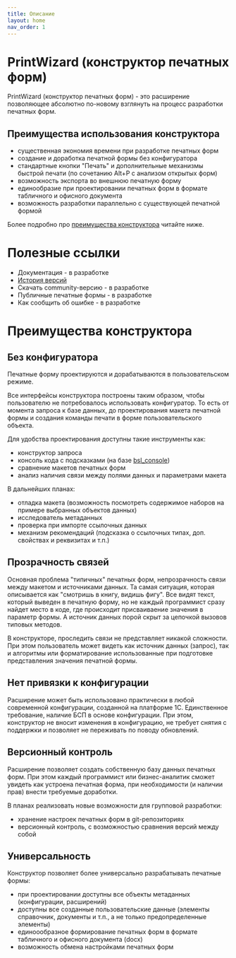 ```yaml
---
title: Описание
layout: home
nav_order: 1
---
```


# PrintWizard (конструктор печатных форм)

PrintWizard (конструктор печатных форм) - это расширение позволяющее абсолютно по-новому взглянуть на процесс разработки печатных форм.

## Преимущества использования конструктора

* существенная экономия времени при разработке печатных форм
* создание и доработка печатной формы без конфигуратора
* стандартные кнопки "Печать" и дополнительные механизмы быстрой печати (по сочетанию Alt+P с анализом открытых форм)
* возможность экспорта во внешнюю печатную форму
* единообразие при проектировании печатных форм в формате табличного и офисного документа
* возможность разработки параллельно с существующей печатной формой

Более подробно про [преимущества конструктора](#преимущества-конструктора) читайте ниже.

# Полезные ссылки

* Документация - в разработке
* [История версий][1]
* Скачать community-версию - в разработке
* Публичные печатные формы - в разработке
* Как сообщить об ошибке - в разработке

# Преимущества конструктора

## Без конфигуратора

Печатные форму проектируются и дорабатываются в пользовательском режиме. 

Все интерфейсы конструктора построены таким образом, чтобы пользователю не потребовалось использовать конфигуратор. То есть от момента запроса к базе данных, до проектирования макета печатной формы и создания команды печати в форме пользовательского объекта.

Для удобства проектирования доступны такие инструменты как:

* конструктор запроса
* консоль кода с подсказками (на базе [bsl_console][2])
* сравнение макетов печатных форм
* анализ наличия связи между полями данных и параметрами макета

В дальнейших планах:

* отладка макета (возможность посмотреть содержимое наборов на примере выбранных объектов данных)
* исследователь метаданных
* проверка при импорте ссылочных данных
* механизм рекомендаций (подсказка о ссылочных типах, доп. свойствах и реквизитах и т.п.)

## Прозрачность связей

Основная проблема "типичных" печатных форм, непрозрачность связи между макетом и источниками данных. Та самая ситуация, которая описывается как "смотришь в книгу, видишь фигу". Все видят текст, который выведен в печатную форму, но не каждый программист сразу найдет место в коде, где происходит присваиваение значения в параметр формы. А источник данных порой скрыт за цепочкой вызовов типовых методов.

В конструкторе, проследить связи не представляет никакой сложности. При этом пользователь может видеть как источник данных (запрос), так и алгоритмы или форматирование использованные при подготовке представления значения печатной формы.

## Нет привязки к конфигурации

Расширение может быть использовано практически в любой современной конфигурации, созданной на платформе 1С. Единственное требование, наличие БСП в основе конфигурации. При этом, конструктор не вносит изменения в конфигурацию, не требует снятия с поддержки и позволяет не переживать по поводу обновлений.

## Версионный контроль

Расширение позволяет создать собственную базу данных печатных форм. При этом каждый программист или бизнес-аналитик сможет увидеть как устроена печатная форма, при необходимости (и наличии прав) внести требуемые доработки.

В планах реализовать новые возможности для групповой разработки:

* хранение настроек печатных форм в git-репозиториях
* версионный контроль, с возможностью сравнения версий между собой

## Универсальность

Конструктор позволяет более универсально разрабатывать печатные формы:

* при проектировании доступны все объекты метаданных (конфигурации, расширений)
* доступны все созданные пользовательские данные (элементы справочник, документы и т.п., а не только предопределенные элементы)
* единоообразное формирование печатных форм в формате табличного и офисного документа (docx)
* возможность обмена настройками печатных форм

[1]: ./docs/20_history.html
[2]: https://github.com/salexdv/bsl_console